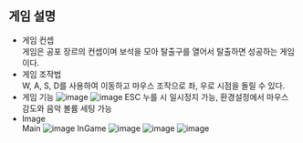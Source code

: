 ## 게임 설명
- 게임 컨셉  
게임은 공포 장르의 컨셉이며 보석을 모아 탈출구를 열어서 탈출하면 성공하는 게임이다.
- 게임 조작법  
W, A, S, D를 사용하여 이동하고 마우스 조작으로 좌, 우로 시점을 돌릴 수 있다.  
- 게임 기능
![image](https://user-images.githubusercontent.com/97511714/186194666-17f5d02f-8c7d-47fb-8c42-b580017de8b7.png)
![image](https://user-images.githubusercontent.com/97511714/186193971-6591aec7-d8a3-466c-afb0-fb78f0a815f3.png)
ESC 누를 시 일시정지 가능, 환경설정에서 마우스 감도와 음악 볼륨 세팅 가능
- Image  
Main
![image](https://user-images.githubusercontent.com/97511714/186193126-4a26cedb-6be7-44d0-b9d7-436bc6cf57b1.png)
InGame
![image](https://user-images.githubusercontent.com/97511714/186193415-c773b535-df8c-4b3e-875a-542f51730dd4.png)
![image](https://user-images.githubusercontent.com/97511714/186194833-ca5daded-c187-448d-9ac7-b0c7cf4c2a1d.png)
![image](https://user-images.githubusercontent.com/97511714/186194958-d1a53615-cb71-484a-ad07-bbe20e800ad4.png)
